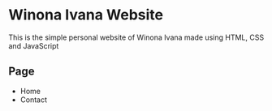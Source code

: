 # Winona Ivana Website

  This is the simple personal website of Winona Ivana made using HTML, CSS and JavaScript

  ## Page

  - Home
  - Contact